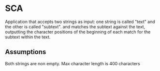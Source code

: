 # SCA

Application that accepts two strings as input: one string is called "text" and the other is called "subtext".
and matches the subtext against the text, outputting the character positions of the beginning of each match for the subtext within the text.

Assumptions
-----------

Both strings are non empty.
Max character length is 400 characters

